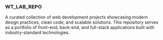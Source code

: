 ### WT_LAB_REPO
A curated collection of web development projects showcasing modern design practices, clean code, and scalable solutions. This repository serves as a portfolio of front-end, back-end, and full-stack applications built with industry-standard technologies.
